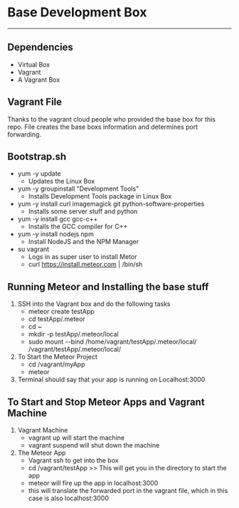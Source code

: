 # Base Development Box
___

## Dependencies 

* Virtual Box
* Vagrant 
* A Vagrant Box 

## Vagrant File 

Thanks to the vagrant cloud people who provided the base box for this repo. File creates the base boxs information and determines port forwarding.  
	

## Bootstrap.sh 

* yum -y update
    * Updates the Linux Box
* yum -y groupinstall "Development Tools"
    * Installs Development Tools package in Linux Box
* yum -y install curl imagemagick git python-software-properties
    * Installs some server stuff and python 
* yum -y install gcc gcc-c++
    * Installs the GCC compiler for C++
* yum -y install nodejs npm 
    * Install NodeJS and the NPM Manager 
* su vagrant
    * Logs in as super user to install Metor 
    * curl https://install.meteor.com | /bin/sh


## Running Meteor and Installing the base stuff 

1.  SSH into the Vagrant box and do the following tasks 
    * meteor create testApp
    * cd testApp/.meteor
    * cd ~ 
    * mkdir -p testApp/.meteor/local
    * sudo mount --bind /home/vagrant/testApp/.meteor/local/ /vagrant/testApp/.meteor/local/
2. To Start the Meteor Project 
    * cd /vagrant/myApp
    * meteor
3. Terminal should say that your app is running on Localhost:3000 

## To Start and Stop Meteor Apps and Vagrant Machine 

1. Vagrant Machine 
    * vagrant up will start the machine 
    * vagrant suspend will shut down the machine 
2. The Meteor App 
    * Vagrant ssh to get into the box 
    * cd /vagrant/testApp  >> This will get you in the directory to start the app 
    * meteor will fire up the app in localhost:3000 
    * this will translate the forwarded port in the vagrant file, which in this case is also localhost:3000  

